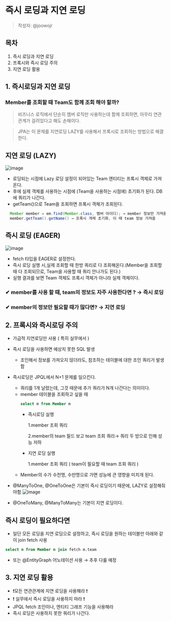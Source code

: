# 즉시 로딩과 지연 로딩
> 작성자: @joowojr

## 목차
1. 즉시 로딩과 지연 로딩
2. 프록시와 즉시 로딩 주의
3. 지연 로딩 활용

## 1. 즉시로딩과 지연 로딩
### Member를 조회할 때 Team도 함께 조회 해야 할까?
> 비즈니스 로직에서 단순히 멤버 로직만 사용하는데 함께 조회하면, 아무리 연관관계가 걸려있다고 해도 손해이다. 

>JPA는 이 문제를 지연로딩 LAZY를 사용해서 프록시로 조회하는 방법으로 해결 한다.

## 지연 로딩 (LAZY)
![image](https://github.com/luke0408/study_for_jpa_basic/assets/85955988/2ee30456-3b1b-4bb2-8993-2a58d1f36326)
- 로딩되는 시점에 Lazy 로딩 설정이 되어있는 Team 엔티티는 프록시 객체로 가져온다.
- 후에 실제 객체를 사용하는 시점에 (Team을 사용하는 시점에) 초기화가 된다. DB에 쿼리가 나간다.
- getTeam()으로 Team을 조회하면 프록시 객체가 조회된다.
```java
  Member member = em.find(Member.class, 멤버 아이디); → member 정보만 가져옴
  member.getTeam().getName() → 프록시 개체 초기화, 이 때 team 정보 가져옴
```
## 즉시 로딩 (EAGER)
![image](https://github.com/luke0408/study_for_jpa_basic/assets/85955988/cbe5ab46-3a93-4397-a171-e696a0e9c5cc)
- fetch 타입을 EAGER로 설정한다.
- 즉시 로딩 실행 시,실제 조회할 때 한방 쿼리로 다 조회해온다.(Member을 조회할 때 다 조회되므로, Team을 사용할 때 쿼리 안나가도 된다.)
- 실행 결과를 보면 Team 객체도 프록시 객체가 아니라 실제 객체이다.

### ✔︎ member를 사용 할 때, team의 정보도 자주 사용한다면 ? → 즉시 로딩
### ✔︎ member의 정보만 필요할 때가 많다면? → 지연 로딩


## 2. 프록시와 즉시로딩 주의
- 가급적 지연로딩만 사용 ( 특히 실무에서 ) 
- 즉시 로딩을 사용하면 예상치 못한 SQL 발생
  - 조인해서 정보를 가져오지 않더라도, 참조하는 테이블에 대한 조인 쿼리가 발생함
- 즉시로딩은 JPQL에서 N+1 문제를 일으킨다.
  -  쿼리를 1개 날렸는데, 그것 때문에 추가 쿼리가 N개 나간다는 의미이다.
  -  member 테이블을 조회하고 싶을 때
        ```sql
        select m from Member m
        ```
        - 즉시로딩 실행
        
          1.member 조회 쿼리
        
          2.member의 team 필드 보고 team 조회 쿼리→ 쿼리 두 방으로 인해 성능 저하
    
    
        - 지연 로딩 실행
          
          1.member 조회 쿼리
            ( team이 필요할 때 team 조회 쿼리 )
    -  Member의 수가 수천명, 수만명으로 가면 성능에 큰 영향을 미치개 된다.
- @ManyToOne, @OneToOne은 기본이 즉시 로딩이기 때문에, LAZY로 설정해줘야함
![image](https://github.com/luke0408/study_for_jpa_basic/assets/85955988/87db6cd1-ebd6-47f6-92e3-fcea9c633cdf)

- @OneToMany, @ManyToMany는 기본이 지연 로딩이다.

## 즉시 로딩이 필요하다면
- 일단 모든 로딩을 지연 로딩으로 설정하고, 즉시 로딩을 원하는 테이블만 아래와 같이 join fetch 사용
```sql
select m from Member m join fetch m.team
```
- 또는 @EntityGraph 어노테이션 사용 → 추후 다룰 예정

## 3. 지연 로딩 활용 
- ❗️모든 연관관계에 지연 로딩을 사용해라 ❗️
- ❗️ 실무에서 즉시 로딩을 사용하지 마라 ❗️
- JPQL fetch 조인이나, 엔티티 그래프 기능을 사용해라 
- 즉시 로딩은 사용하지 못한 쿼리가 나간다.


